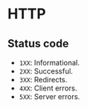 # HTTP

## Status code

* `1XX`: Informational.
* `2XX`: Successful.
* `3XX`: Redirects.
* `4XX`: Client errors.
* `5XX`: Server errors.

